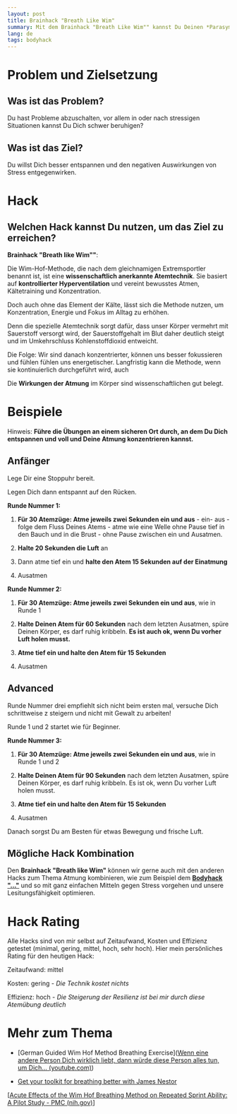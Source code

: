 ```yaml
---
layout: post
title: Brainhack "Breath Like Wim"
summary: Mit dem Brainhack "Breath Like Wim"" kannst Du Deinen *Parasympathikus* aktivieren, Dich dadurch besser entspannen und somit Stress entgegenwirken.
lang: de
tags: bodyhack
---
```


# Problem und Zielsetzung

## Was ist das Problem?
Du hast Probleme abzuschalten, vor allem in oder nach stressigen Situationen kannst Du Dich schwer beruhigen?

## Was ist das Ziel?
Du willst Dich besser entspannen und den negativen Auswirkungen von Stress entgegenwirken. 

# Hack

## Welchen Hack kannst Du nutzen, um das Ziel zu erreichen?
**Brainhack "Breath like Wim""**:

Die Wim-Hof-Methode, die nach dem gleichnamigen Extremsportler benannt ist, ist eine **wissenschaftlich anerkannte Atemtechnik**. Sie basiert auf **kontrollierter Hyperventilation** und vereint bewusstes Atmen, Kältetraining und Konzentration. 

Doch auch ohne das Element der Kälte, lässt sich die Methode nutzen, um Konzentration, Energie und Fokus im Alltag zu erhöhen. 

Denn die spezielle Atemtechnik sorgt dafür, dass unser Körper vermehrt mit Sauerstoff versorgt wird, der Sauerstoffgehalt im Blut daher deutlich steigt und im Umkehrschluss Kohlenstoffdioxid entweicht. 

Die Folge: Wir sind danach konzentrierter, können uns besser fokussieren und fühlen fühlen uns energetischer. Langfristig kann die Methode, wenn sie kontinuierlich durchgeführt wird, auch 

Die **Wirkungen der Atmung** im Körper sind wissenschaftlichen gut belegt.

# Beispiele
Hinweis: **Führe die Übungen an einem sicheren Ort durch, an dem Du Dich entspannen und voll und Deine Atmung konzentrieren kannst.**



## Anfänger

Lege Dir eine Stoppuhr bereit.

Legen Dich dann entspannt auf den Rücken.

**Runde Nummer 1:**

1. **Für 30 Atemzüge: Atme jeweils zwei Sekunden ein und aus** - ein- aus - folge dem Fluss Deines Atems - atme wie eine Welle ohne Pause tief in den Bauch und in die Brust - ohne Pause zwischen ein und Ausatmen.

2. **Halte 20 Sekunden die Luft** an
3. Dann atme tief ein und **halte den Atem 15 Sekunden auf der Einatmung**
4. Ausatmen

**Runde Nummer 2:**

1. **Für 30 Atemzüge: Atme jeweils zwei Sekunden ein und aus**, wie in Runde 1

2. **Halte Deinen Atem für 60 Sekunden** nach dem letzten Ausatmen, spüre Deinen Körper, es darf ruhig kribbeln. **Es ist auch ok, wenn Du vorher Luft holen musst.**
3. **Atme tief ein und halte den Atem für 15 Sekunden**
4. Ausatmen

## Advanced

Runde Nummer drei empfiehlt  sich nicht beim ersten mal, versuche Dich schrittweise z steigern und nicht mit Gewalt zu arbeiten!

Runde 1 und 2 startet wie für Beginner.

**Runde Nummer 3:**

1. **Für 30 Atemzüge: Atme jeweils zwei Sekunden ein und aus**, wie in Runde 1 und 2

2. **Halte Deinen Atem für 90 Sekunden** nach dem letzten Ausatmen, spüre Deinen Körper, es darf ruhig kribbeln. Es ist ok, wenn Du vorher Luft holen musst.
3. **Atme tief ein und halte den Atem für 15 Sekunden**
4. Ausatmen

Danach sorgst Du am Besten für etwas Bewegung und frische Luft.



## Mögliche Hack Kombination
Den **Brainhack "Breath like Wim"** können wir gerne auch mit den anderen Hacks zum Thema Atmung kombinieren, wie zum Beispiel dem [**Bodyhack "..."**](2024-01-05-brainhack-smart-goals.md) und so mit ganz einfachen Mitteln gegen Stress vorgehen und unsere Lesitungsfähigkeit optimieren.


# Hack Rating
Alle Hacks sind von mir selbst auf Zeitaufwand, Kosten und Effizienz getestet (minimal, gering, mittel, hoch, sehr hoch). Hier mein persönliches Rating für den heutigen Hack:

Zeitaufwand: mittel

Kosten: gering - _Die Technik kostet nichts_

Effizienz: hoch - _Die Steigerung der Resilienz ist bei mir durch diese Atemübung deutlich_ 

# Mehr zum Thema
- [German Guided Wim Hof Method Breathing Exercise]([Wenn eine andere Person Dich wirklich liebt, dann würde diese Person alles tun, um Dich... (youtube.com)](https://www.youtube.com/watch?v=BckqffhrF1M))

- [Get your toolkit for breathing better with James Nestor](https://www.youtube.com/watch?v=grxIfNWkfDo)

[^1]: [Breathing matters]([Breathing matters - PubMed (nih.gov)](https://pubmed.ncbi.nlm.nih.gov/29740175/)

[[Acute Effects of the Wim Hof Breathing Method on Repeated Sprint Ability: A Pilot Study - PMC (nih.gov)](https://www.ncbi.nlm.nih.gov/pmc/articles/PMC8424088/)]
